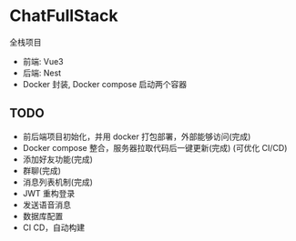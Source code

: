 # ChatFullStack

全栈项目

- 前端: Vue3
- 后端: Nest
- Docker 封装, Docker compose 启动两个容器

## TODO

- 前后端项目初始化，并用 docker 打包部署，外部能够访问(完成)
- Docker compose 整合，服务器拉取代码后一键更新(完成) (可优化 CI/CD)
- 添加好友功能(完成)
- 群聊(完成)
- 消息列表机制(完成)
- JWT 重构登录
- 发送语音消息
- 数据库配置
- CI CD，自动构建
